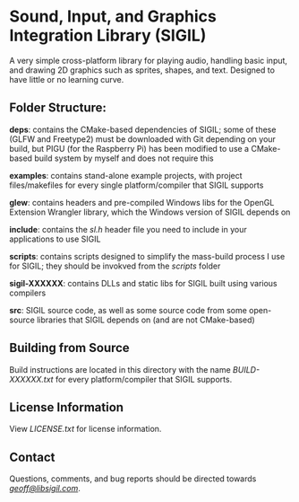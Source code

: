 # Sound, Input, and Graphics Integration Library (SIGIL)

A very simple cross-platform library for playing audio, handling basic input, and drawing 2D graphics such as sprites, shapes, and text. Designed to have little or no learning curve.

## Folder Structure:

**deps**: contains the CMake-based dependencies of SIGIL; some of these (GLFW and Freetype2) must be downloaded with Git depending on your build, but PIGU (for the Raspberry Pi) has been modified to use a CMake-based build system by myself and does not require this

**examples**: contains stand-alone example projects, with project files/makefiles for every single platform/compiler that SIGIL supports

**glew**: contains headers and pre-compiled Windows libs for the OpenGL Extension Wrangler library, which the Windows version of SIGIL depends on

**include**: contains the *sl.h* header file you need to include in your applications to use SIGIL

**scripts**: contains scripts designed to simplify the mass-build process I use for SIGIL; they should be invokved from the *scripts* folder

**sigil-XXXXXX**: contains DLLs and static libs for SIGIL built using various compilers

**src**: SIGIL source code, as well as some source code from some open-source libraries that SIGIL depends on (and are not CMake-based)

## Building from Source

Build instructions are located in this directory with the name *BUILD-XXXXXX.txt* for every platform/compiler that SIGIL supports.

## License Information

View *LICENSE.txt* for license information.

## Contact

Questions, comments, and bug reports should be directed towards *geoff@libsigil.com*.
